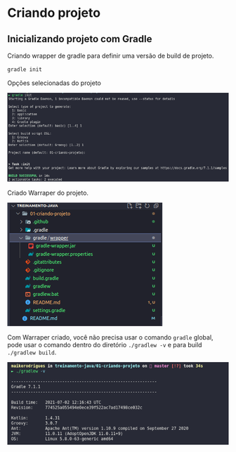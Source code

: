 # Criando projeto

## Inicializando projeto com Gradle

Criando wrapper de gradle para definir uma versão de build de projeto.

```bash
gradle init
```

Opções selecionadas do projeto

![image](./.github/2021-08-06_12-50-01.png)

Criado Warraper do projeto.

![image](./.github/2021-08-06_12-55-39.png)

Com Warraper criado, você não precisa usar o comando `gradle` global, pode usar o comando dentro do diretório
`./gradlew -v` e para build `./gradlew build`.

![image](./.github/2021-08-06_13-02-49.png)
